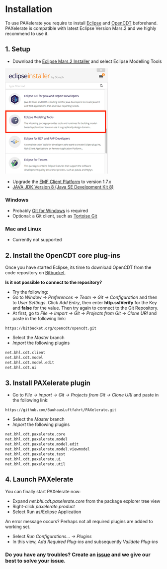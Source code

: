 # Installation #
To use PAXelerate you require to install [Eclipse](http://www.eclipse.org) and [OpenCDT](https://bitbucket.org/opencdt/opencdt) beforehand. PAXelerate is compatible with latest Eclipse Version Mars.2 and we highly recommend to use it. 

## 1. Setup ##

* Download the [Eclipse Mars.2 Installer](http://www.eclipse.org/downloads/) and select Eclipse Modelling Tools 

![eclipse-installer.png](images/eclipse-installer.png)

* Upgrade the [EMF Client Platform](http://www.eclipse.org/ecp/download.html) to version 1.7.x 
* [JAVA JDK Version 8 (Java SE Development Kit 8)](http://www.oracle.com/technetwork/java/javase/downloads/index.html)

### Windows ###
* Probably [Git for Windows](http://msysgit.github.io/) is required
* Optional: a Git client, such as [Tortoise Git](https://code.google.com/p/tortoisegit/)    

### Mac and Linux ###
* Currently not supported

## 2. Install the OpenCDT core plug-ins ##

Once you have started Eclipse, its time to download OpenCDT from the code repository on [Bitbucket](http://bitbucket.org/opencdt/opencdt). 

**Is it not possible to connect to the repository?**
* Try the following: 
* Go to *Window -> Preferences -> Team -> Git -> Configuration* and then to *User Settings*. Click *Add Entry*, then enter **http.sslVerify** for the Key and **false** for the value. Then try again to connect to the Git Repository.
* At first, go to *File -> import -> Git -> Projects from Git -> Clone URI* and paste in the following link:
```
https://bitbucket.org/opencdt/opencdt.git
```
* Select the *Master* branch
* *Import* the following plugins
```
net.bhl.cdt.client
net.bhl.cdt.model
net.bhl.cdt.model.edit
net.bhl.cdt.ui
```

## 3. Install PAXelerate plugin ##
* Go to *File -> import -> Git -> Projects from Git -> Clone URI* and paste in the following link:
```
https://github.com/BauhausLuftfahrt/PAXelerate.git
```
* Select the *Master* branch
* *Import* the following plugins
```
net.bhl.cdt.paxelerate.core
net.bhl.cdt.paxelerate.model
net.bhl.cdt.paxelerate.model.edit
net.bhl.cdt.paxelerate.model.viewmodel
net.bhl.cdt.paxelerate.test
net.bhl.cdt.paxelerate.ui
net.bhl.cdt.paxelerate.util
```

## 4. Launch PAXelerate ##

You can finally start PAXelerate now:

* Expand *net.bhl.cdt.paxelerate.core* from the package explorer tree view
* Right-click *paxelerate.product*
* Select Run as/Eclipse Application

An error message occurs? Perhaps not all required plugins are added to working set.
* Select *Run Configurations... -> Plugins*
* In this view, *Add Required Plug-ins* and subsequently *Validate Plug-ins*

### Do you have any troubles? Create an [issue](https://github.com/BauhausLuftfahrt/PAXelerate/issues/new) and we give our best to solve your issue. ###



